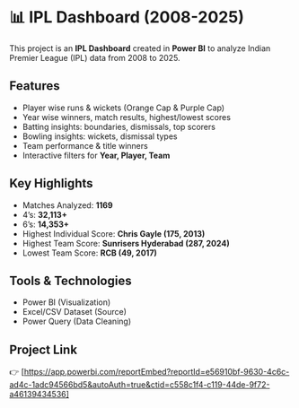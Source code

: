 # 📊 IPL Dashboard (2008-2025)

This project is an **IPL Dashboard** created in **Power BI** to analyze Indian Premier League (IPL) data from 2008 to 2025.  

## Features
- Player wise runs & wickets (Orange Cap & Purple Cap)  
- Year wise winners, match results, highest/lowest scores  
- Batting insights: boundaries, dismissals, top scorers  
- Bowling insights: wickets, dismissal types  
- Team performance & title winners  
- Interactive filters for **Year, Player, Team**

## Key Highlights
- Matches Analyzed: **1169**  
- 4’s: **32,113+** 
- 6’s: **14,353+**  
- Highest Individual Score: **Chris Gayle (175, 2013)**  
- Highest Team Score: **Sunrisers Hyderabad (287, 2024)**  
- Lowest Team Score: **RCB (49, 2017)**  

## Tools & Technologies
- Power BI (Visualization)  
- Excel/CSV Dataset (Source)  
- Power Query (Data Cleaning)

## Project Link
👉 [https://app.powerbi.com/reportEmbed?reportId=e56910bf-9630-4c6c-ad4c-1adc94566bd5&autoAuth=true&ctid=c558c1f4-c119-44de-9f72-a46139434536]





